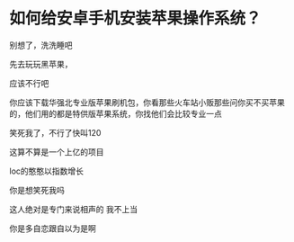 # 如何给安卓手机安装苹果操作系统？


别想了，洗洗睡吧

先去玩玩黑苹果，

应该不行吧

你应该下载华强北专业版苹果刷机包，你看那些火车站小贩那些问你买不买苹果的，他们用的都是特供版苹果系统，你找他们会比较专业一点

笑死我了，不行了快叫120

这算不算是一个上亿的项目

loc的憨憨以指数增长

你是想笑死我吗

这人绝对是专门来说相声的 我不上当

你是多自恋跟自以为是啊<img src="static/image/smiley/default/lol.gif" smilieid="12" border="0" alt="" /><img id="aimg_JXEYK" onclick="zoom(this, this.src, 0, 0, 0)" class="zoom" src="https://cdn.jsdelivr.net/gh/hishis/forum-master/public/images/patch.gif" onmouseover="img_onmouseoverfunc(this)" onload="thumbImg(this)" border="0" alt="" />
